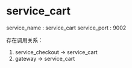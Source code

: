 # service_cart

service_name : service_cart service_port : 9002

存在调用关系：

1. service_checkout -> service_cart
2. gateway -> service_cart